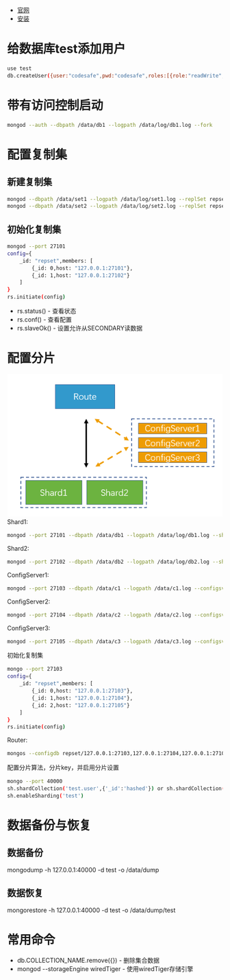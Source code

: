 * [官网](https://docs.mongodb.com/manual/tutorial/)
* [安装](https://docs.mongodb.com/manual/tutorial/install-mongodb-on-red-hat/)
# 给数据库test添加用户
```sh
use test
db.createUser({user:"codesafe",pwd:"codesafe",roles:[{role:"readWrite",db:"test"}]})
```

# 带有访问控制启动
```sh
mongod --auth --dbpath /data/db1 --logpath /data/log/db1.log --fork
```

# 配置复制集
## 新建复制集
```sh
mongod --dbpath /data/set1 --logpath /data/log/set1.log --replSet repset --fork --port 27101
mongod --dbpath /data/set2 --logpath /data/log/set2.log --replSet repset --fork --port 27102
```
## 初始化复制集
```sh
mongod --port 27101
config={
    _id: "repset",members: [
        {_id: 0,host: "127.0.0.1:27101"},
        {_id: 1,host: "127.0.0.1:27102"}
    ]
}
rs.initiate(config)
```
* rs.status() - 查看状态
* rs.conf() - 查看配置
* rs.slaveOk() - 设置允许从SECONDARY读数据

# 配置分片
![](img/1.PNG)   
Shard1: 
```sh
mongod --port 27101 --dbpath /data/db1 --logpath /data/log/db1.log --shardsvr --fork
```
Shard2: 
```sh
mongod --port 27102 --dbpath /data/db2 --logpath /data/log/db2.log --shardsvr --fork
```
ConfigServer1: 
```sh
mongod --port 27103 --dbpath /data/c1 --logpath /data/c1.log --configsvr --replSet repset --fork
```
ConfigServer2: 
```sh
mongod --port 27104 --dbpath /data/c2 --logpath /data/c2.log --configsvr --replSet repset --fork
```
ConfigServer3: 
```sh
mongod --port 27105 --dbpath /data/c3 --logpath /data/c3.log --configsvr --replSet repset --fork
```
初始化复制集
```sh
mongo --port 27103
config={
    _id: "repset",members: [
        {_id: 0,host: "127.0.0.1:27103"},
        {_id: 1,host: "127.0.0.1:27104"},
        {_id: 2,host: "127.0.0.1:27105"}
    ]
}
rs.initiate(config)
```
Router:
```sh
mongos --configdb repset/127.0.0.1:27103,127.0.0.1:27104,127.0.0.1:27105 --logpath /data/route.log --port 40000 --fork
```
配置分片算法，分片key，并启用分片设置
```sh
mongo --port 40000 
sh.shardCollection('test.user',{'_id':'hashed'}) or sh.shardCollection('test.user',{'_id':1})
sh.enableSharding('test')
```
# 数据备份与恢复
## 数据备份
mongodump -h 127.0.0.1:40000 -d test -o /data/dump
## 数据恢复
mongorestore -h 127.0.0.1:40000 -d test -o /data/dump/test
# 常用命令
* db.COLLECTION_NAME.remove({}) - 删除集合数据
* mongod --storageEngine wiredTiger - 使用wiredTiger存储引擎